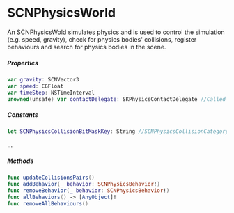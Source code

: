 # SCNPhysicsWorld
An SCNPhysicsWold simulates physics and is used to control the simulation (e.g. speed, gravity), check for physics bodies' collisions, register behaviours and search for physics bodies in the scene.

##### Properties
```Swift
var gravity: SCNVector3
var speed: CGFloat
var timeStep: NSTimeInterval
unowned(unsafe) var contactDelegate: SKPhysicsContactDelegate //Called when two physics bodies collide
```

##### Constants
```Swift
let SCNPhysicsCollisionBitMaskKey: String //SCNPhysicsCollisionCategoryAll (tests all bodies) by default
```
...

##### Methods
```Swift
func updateCollisionsPairs()
func addBehavior(_ behavior: SCNPhysicsBehavior!)
func removeBehavior(_ behavior: SCNPhysicsBehavior!)
func allBehaviors() -> [AnyObject]!
func removeAllBehaviours()
```


